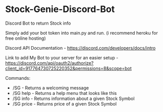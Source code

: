 # Stock-Genie-Discord-Bot
Discord Bot to return Stock info

Simply add your bot token into main.py and run. (i recommend heroku for free online hosting)

Discord API Documentation - https://discord.com/developers/docs/intro

Link to add My Bot to your server for an easier setup - https://discord.com/api/oauth2/authorize?client_id=917764730725220352&permissions=8&scope=bot

Commands:
 - /SG - Returns a welcoming message
 - /SG help - Returns a help menu that looks like this
 - /SG <Stock Symbol> info - Returns information about a given Stock Symbol
 - /SG <Stock Symbol> price - Returns price of a given Stock Symbol
